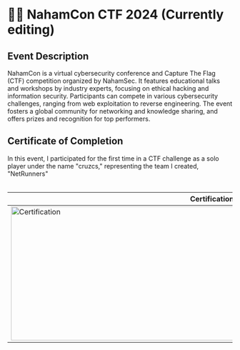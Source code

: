 <h1> 🏴‍☠️ NahamCon CTF 2024 (Currently editing)</h1>

<h2>Event Description</h2>
NahamCon is a virtual cybersecurity conference and Capture The Flag (CTF) competition organized by NahamSec. It features educational talks and workshops by industry experts, focusing on ethical hacking and information security. Participants can compete in various cybersecurity challenges, ranging from web exploitation to reverse engineering. The event fosters a global community for networking and knowledge sharing, and offers prizes and recognition for top performers. </br>


<h2>Certificate of Completion</h2>
In this event, I participated for the first time in a CTF challenge as a solo player under the name "cruzcs," representing the team I created, "NetRunners" </br>
<br>

<p align="center">

| Certification | Team Members |
|--------------------|--------------------|
| <img src="https://imgur.com/1Vq1BUF.png" title="Certification" alt="Certification" width="900" height="300"/> | <img src="https://imgur.com/uLcLZIX.png" title="Members" alt="Members" width="900" height="300"/> |
